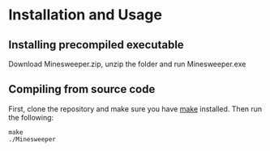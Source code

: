 # Installation and Usage

## Installing precompiled executable
Download Minesweeper.zip, unzip the folder and run Minesweeper.exe

## Compiling from source code
First, clone the repository and make sure you have [make](https://www.gnu.org/software/make/#download) installed.
Then run the following:
```
make
./Minesweeper
```